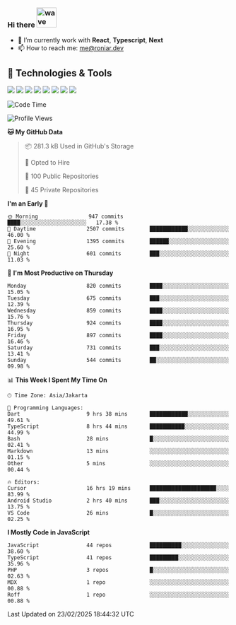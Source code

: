 ### Hi there <img src="https://i.ibb.co/q0Hx1KK/wave.gif" alt="wave" width="45px">

- 🌱 I’m currently work with **React**, **Typescript**, **Next**
- 📫 How to reach me: me@roniar.dev

## 🔧 Technologies & Tools

![](https://img.shields.io/badge/OS-Linux-informational?style=flat&logo=linux&logoColor=white&color=2bbc8a)
![](https://img.shields.io/badge/OS-Windows-informational?style=flat&logo=windows&logoColor=white&color=2bbc8a)
![](https://img.shields.io/badge/Code-JavaScript-informational?style=flat&logo=javascript&logoColor=white&color=2bbc8a)
![](https://img.shields.io/badge/Code-Golang-informational?style=flat&logo=go&logoColor=white&color=2bbc8a)
![](https://img.shields.io/badge/Code-React-informational?style=flat&logo=react&logoColor=white&color=2bbc8a)
![](https://img.shields.io/badge/Code-Next-informational?style=flat&logo=next.js&logoColor=white&color=2bbc8a)
![](https://img.shields.io/badge/Shell-Bash-informational?style=flat&logo=gnu-bash&logoColor=white&color=2bbc8a)
![](https://img.shields.io/badge/Tools-Docker-informational?style=flat&logo=docker&logoColor=white&color=2bbc8a)

<!--START_SECTION:waka-->
![Code Time](http://img.shields.io/badge/Code%20Time-2%2C349%20hrs%2023%20mins-blue)

![Profile Views](http://img.shields.io/badge/Profile%20Views-0-blue)

**🐱 My GitHub Data** 

> 📦 281.3 kB Used in GitHub's Storage 
 > 
> 💼 Opted to Hire
 > 
> 📜 100 Public Repositories 
 > 
> 🔑 45 Private Repositories 
 > 
**I'm an Early 🐤** 

```text
🌞 Morning                947 commits         ████░░░░░░░░░░░░░░░░░░░░░   17.38 % 
🌆 Daytime                2507 commits        ████████████░░░░░░░░░░░░░   46.00 % 
🌃 Evening                1395 commits        ██████░░░░░░░░░░░░░░░░░░░   25.60 % 
🌙 Night                  601 commits         ███░░░░░░░░░░░░░░░░░░░░░░   11.03 % 
```
📅 **I'm Most Productive on Thursday** 

```text
Monday                   820 commits         ████░░░░░░░░░░░░░░░░░░░░░   15.05 % 
Tuesday                  675 commits         ███░░░░░░░░░░░░░░░░░░░░░░   12.39 % 
Wednesday                859 commits         ████░░░░░░░░░░░░░░░░░░░░░   15.76 % 
Thursday                 924 commits         ████░░░░░░░░░░░░░░░░░░░░░   16.95 % 
Friday                   897 commits         ████░░░░░░░░░░░░░░░░░░░░░   16.46 % 
Saturday                 731 commits         ███░░░░░░░░░░░░░░░░░░░░░░   13.41 % 
Sunday                   544 commits         ██░░░░░░░░░░░░░░░░░░░░░░░   09.98 % 
```


📊 **This Week I Spent My Time On** 

```text
🕑︎ Time Zone: Asia/Jakarta

💬 Programming Languages: 
Dart                     9 hrs 38 mins       ████████████░░░░░░░░░░░░░   49.61 % 
TypeScript               8 hrs 44 mins       ███████████░░░░░░░░░░░░░░   44.99 % 
Bash                     28 mins             █░░░░░░░░░░░░░░░░░░░░░░░░   02.41 % 
Markdown                 13 mins             ░░░░░░░░░░░░░░░░░░░░░░░░░   01.15 % 
Other                    5 mins              ░░░░░░░░░░░░░░░░░░░░░░░░░   00.44 % 

🔥 Editors: 
Cursor                   16 hrs 19 mins      █████████████████████░░░░   83.99 % 
Android Studio           2 hrs 40 mins       ███░░░░░░░░░░░░░░░░░░░░░░   13.75 % 
VS Code                  26 mins             █░░░░░░░░░░░░░░░░░░░░░░░░   02.25 % 
```

**I Mostly Code in JavaScript** 

```text
JavaScript               44 repos            ██████████░░░░░░░░░░░░░░░   38.60 % 
TypeScript               41 repos            █████████░░░░░░░░░░░░░░░░   35.96 % 
PHP                      3 repos             █░░░░░░░░░░░░░░░░░░░░░░░░   02.63 % 
MDX                      1 repo              ░░░░░░░░░░░░░░░░░░░░░░░░░   00.88 % 
Roff                     1 repo              ░░░░░░░░░░░░░░░░░░░░░░░░░   00.88 % 
```




 Last Updated on 23/02/2025 18:44:32 UTC
<!--END_SECTION:waka-->
